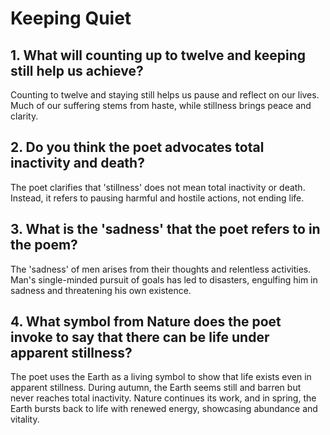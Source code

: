 # Keeping Quiet 

## 1. What will counting up to twelve and keeping still help us achieve?
Counting to twelve and staying still helps us pause and reflect on our lives. Much of our suffering stems from haste, while stillness brings peace and clarity.

## 2. Do you think the poet advocates total inactivity and death?
The poet clarifies that 'stillness' does not mean total inactivity or death. Instead, it refers to pausing harmful and hostile actions, not ending life.

## 3. What is the 'sadness' that the poet refers to in the poem? 
The 'sadness' of men arises from their thoughts and relentless activities. Man's single-minded pursuit of goals has led to disasters, engulfing him in sadness and threatening his own existence.

## 4. What symbol from Nature does the poet invoke to say that there can be life under apparent stillness? 
The poet uses the Earth as a living symbol to show that life exists even in apparent stillness. During autumn, the Earth seems still and barren but never reaches total inactivity. Nature continues its work, and in spring, the Earth bursts back to life with renewed energy, showcasing abundance and vitality.
